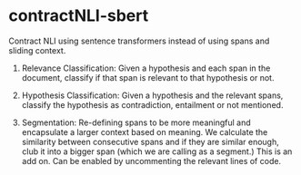 # contractNLI-sbert
Contract NLI using sentence transformers instead of using spans and sliding context.

1. Relevance Classification:
Given a hypothesis and each span in the document, classify if that span is relevant to that hypothesis or not.

2. Hypothesis Classification:
Given a hypothesis and the relevant spans, classify the hypothesis as contradiction, entailment or not mentioned.

3. Segmentation:
Re-defining spans to be more meaningful and encapsulate a larger context based on meaning. We calculate the similarity between
consecutive spans and if they are similar enough, club it into a bigger span (which we are calling as a segment.)
This is an add on. Can be enabled by uncommenting the relevant lines of code.